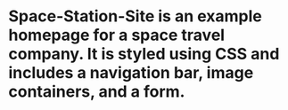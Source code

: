 # Space-Station-Site is an example homepage for a space travel company. It is styled using CSS and includes a navigation bar, image containers, and a form.
